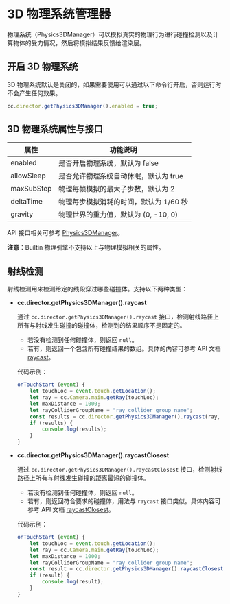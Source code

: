 # 3D 物理系统管理器

物理系统（Physics3DManager）可以模拟真实的物理行为进行碰撞检测以及计算物体的受力情况，然后将模拟结果反馈给渲染层。

## 开启 3D 物理系统

3D 物理系统默认是关闭的，如果需要使用可以通过以下命令行开启，否则运行时不会产生任何效果。

```javascript
cc.director.getPhysics3DManager().enabled = true;
```

## 3D 物理系统属性与接口

| 属性        | 功能说明                           |
| ---------- | -----------                       |
| enabled    | 是否开启物理系统，默认为 false        |
| allowSleep | 是否允许物理系统自动休眠，默认为 true   |
| maxSubStep | 物理每帧模拟的最大子步数，默认为 2      |
| deltaTime  | 物理每步模拟消耗的时间，默认为 1/60 秒  |
| gravity    | 物理世界的重力值，默认为 (0, -10, 0)  |

API 接口相关可参考 [Physics3DManager](../../../api/zh/classes/Physics3DManager.html)。

**注意**：Builtin 物理引擎不支持以上与物理模拟相关的属性。

## 射线检测

射线检测用来检测给定的线段穿过哪些碰撞体。支持以下两种类型：

- **cc.director.getPhysics3DManager().raycast**

  通过 `cc.director.getPhysics3DManager().raycast` 接口，检测射线路径上所有与射线发生碰撞的碰撞体，检测到的结果顺序不是固定的。

    - 若没有检测到任何碰撞体，则返回 `null`。
    - 若有，则返回一个包含所有碰撞结果的数组。具体的内容可参考 API 文档 [raycast](../../../api/zh/classes/Physics3DManager.html#raycast)。

    代码示例：

    ```javascript
    onTouchStart (event) {
        let touchLoc = event.touch.getLocation();
        let ray = cc.Camera.main.getRay(touchLoc);
        let maxDistance = 1000;
        let rayColliderGroupName = "ray collider group name";
        const results = cc.director.getPhysics3DManager().raycast(ray, rayColliderGroupName, maxDistance);
        if (results) {
            console.log(results);
        }
    }
    ```

- **cc.director.getPhysics3DManager().raycastClosest**

  通过 `cc.director.getPhysics3DManager().raycastClosest` 接口，检测射线路径上所有与射线发生碰撞的距离最短的碰撞体。

    - 若没有检测到任何碰撞体，则返回 `null`。
    - 若有，则返回符合要求的碰撞体，用法与 `raycast` 接口类似。具体内容可参考 API 文档 [raycastClosest](../../../api/zh/classes/Physics3DManager.html#raycastclosest)。

    代码示例：

    ```javascript
    onTouchStart (event) {
        let touchLoc = event.touch.getLocation();
        let ray = cc.Camera.main.getRay(touchLoc);
        let maxDistance = 1000;
        let rayColliderGroupName = "ray collider group name";
        const result = cc.director.getPhysics3DManager().raycastClosest(ray, rayColliderGroupName, maxDistance);
        if (result) {
            console.log(result);
        }
    }
    ```
